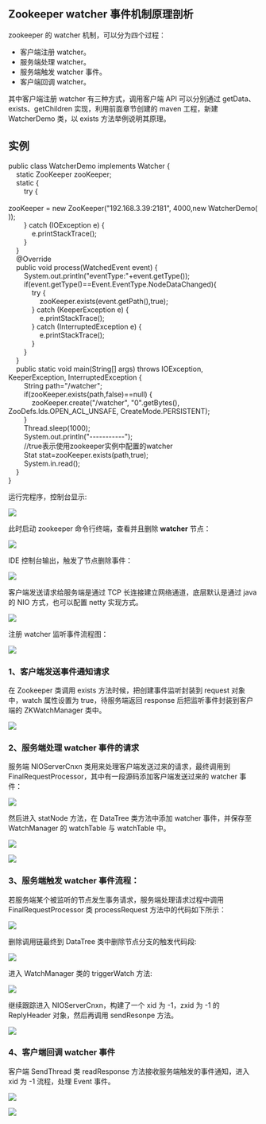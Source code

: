 ## Zookeeper watcher 事件机制原理剖析


zookeeper 的 watcher 机制，可以分为四个过程：

-   客户端注册 watcher。
-   服务端处理 watcher。
-   服务端触发 watcher 事件。
-   客户端回调 watcher。

其中客户端注册 watcher 有三种方式，调用客户端 API 可以分别通过 getData、exists、getChildren 实现，利用前面章节创建的 maven 工程，新建 WatcherDemo 类，以 exists 方法举例说明其原理。

## 实例

public class WatcherDemo implements Watcher {  
    static ZooKeeper zooKeeper;  
    static {  
        try {  
            zooKeeper = new ZooKeeper("192.168.3.39:2181", 4000,new WatcherDemo());  
        } catch (IOException e) {  
            e.printStackTrace();  
        }  
    }  
    @Override  
    public void process(WatchedEvent event) {  
        System.out.println("eventType:"+event.getType());  
        if(event.getType()==Event.EventType.NodeDataChanged){  
            try {  
                zooKeeper.exists(event.getPath(),true);  
            } catch (KeeperException e) {  
                e.printStackTrace();  
            } catch (InterruptedException e) {  
                e.printStackTrace();  
            }  
        }  
    }  
    public static void main(String[] args) throws IOException, KeeperException, InterruptedException {  
        String path="/watcher";  
        if(zooKeeper.exists(path,false)==null) {  
            zooKeeper.create("/watcher", "0".getBytes(), ZooDefs.Ids.OPEN_ACL_UNSAFE, CreateMode.PERSISTENT);  
        }  
        Thread.sleep(1000);  
        System.out.println("-----------");  
        //true表示使用zookeeper实例中配置的watcher  
        Stat stat=zooKeeper.exists(path,true);  
        System.in.read();  
    }  
}  

运行完程序，控制台显示:

![](https://www.runoob.com/wp-content/uploads/2020/09/watcher-01.png)

此时启动 zookeeper 命令行终端，查看并且删除 **watcher** 节点：

![](https://www.runoob.com/wp-content/uploads/2020/09/watcher-02.png)

IDE 控制台输出，触发了节点删除事件：

![](https://www.runoob.com/wp-content/uploads/2020/09/watcher-03.png)

客户端发送请求给服务端是通过 TCP 长连接建立网络通道，底层默认是通过 java 的 NIO 方式，也可以配置 netty 实现方式。

![](https://www.runoob.com/wp-content/uploads/2020/09/watcher-04.png)

注册 watcher 监听事件流程图：

![](https://www.runoob.com/wp-content/uploads/2020/09/watcher-05.png)

### 1、客户端发送事件通知请求

在 Zookeeper 类调用 exists 方法时候，把创建事件监听封装到 request 对象中，watch 属性设置为 true，待服务端返回 response 后把监听事件封装到客户端的 ZKWatchManager 类中。

![](https://www.runoob.com/wp-content/uploads/2020/09/watcher-06.png)

### 2、服务端处理 watcher 事件的请求

服务端 NIOServerCnxn 类用来处理客户端发送过来的请求，最终调用到 FinalRequestProcessor，其中有一段源码添加客户端发送过来的 watcher 事件：

![](https://www.runoob.com/wp-content/uploads/2020/09/watcher-07.png)

然后进入 statNode 方法，在 DataTree 类方法中添加 watcher 事件，并保存至 WatchManager 的 watchTable 与 watchTable 中。

![](https://www.runoob.com/wp-content/uploads/2020/09/watcher-08.png)

![](https://www.runoob.com/wp-content/uploads/2020/09/watcher-09.png)

### 3、服务端触发 watcher 事件流程：

若服务端某个被监听的节点发生事务请求，服务端处理请求过程中调用 FinalRequestProcessor 类 processRequest 方法中的代码如下所示：

![](https://www.runoob.com/wp-content/uploads/2020/09/watcher-10.png)

删除调用链最终到 DataTree 类中删除节点分支的触发代码段:

![](https://www.runoob.com/wp-content/uploads/2020/09/watcher-11.png)

进入 WatchManager 类的 triggerWatch 方法:

![](https://www.runoob.com/wp-content/uploads/2020/09/watcher-12.png)

继续跟踪进入 NIOServerCnxn，构建了一个 xid 为 -1，zxid 为 -1 的 ReplyHeader 对象，然后再调用 sendResonpe 方法。

![](https://www.runoob.com/wp-content/uploads/2020/09/watcher-13.png)

### 4、客户端回调 watcher 事件

客户端 SendThread 类 readResponse 方法接收服务端触发的事件通知，进入 xid 为 -1 流程，处理 Event 事件。

![](https://www.runoob.com/wp-content/uploads/2020/09/watcher-14.png)

![](https://www.runoob.com/wp-content/uploads/2020/09/watcher-15.png)